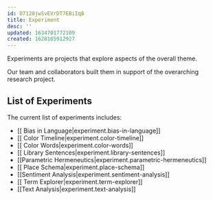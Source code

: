 ```yaml
---
id: D7128jwSvEVrDT7EBiIq8
title: Experiment
desc: ''
updated: 1634701772109
created: 1628165912927
---
```

Experiments are projects that explore aspects of the overall theme.

Our team and collaborators built them in support of the overarching research project.

## List of Experiments

The current list of experiments includes:

- [[ Bias in Language|experiment.bias-in-language]]
- [[ Color Timeline|experiment.color-timeline]]
- [[ Color Words|experiment.color-words]]
- [[ Library Sentences|experiment.library-sentences]]
- [[Parametric Hermeneutics|experiment.parametric-hermeneutics]]
- [[ Place Schema|experiment.place-schema]]
- [[Sentiment Analysis|experiment.sentiment-analysis]]
- [[ Term Explorer|experiment.term-explorer]]
- [[Text Analysis|experiment.text-analysis]]

